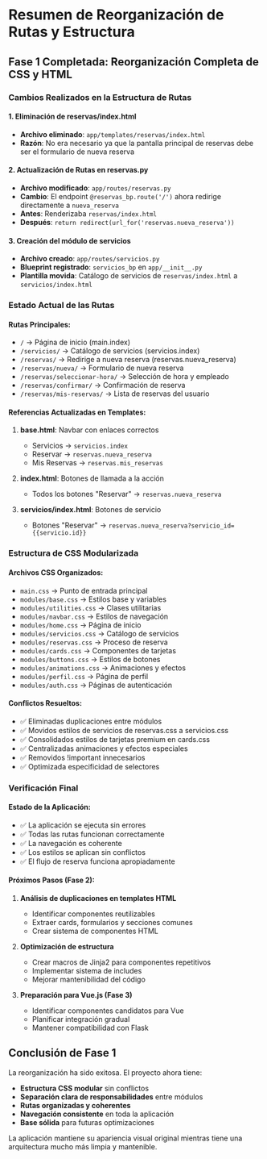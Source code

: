 # Resumen de Reorganización de Rutas y Estructura

## Fase 1 Completada: Reorganización Completa de CSS y HTML

### Cambios Realizados en la Estructura de Rutas

#### 1. Eliminación de reservas/index.html
- **Archivo eliminado**: `app/templates/reservas/index.html`
- **Razón**: No era necesario ya que la pantalla principal de reservas debe ser el formulario de nueva reserva

#### 2. Actualización de Rutas en reservas.py
- **Archivo modificado**: `app/routes/reservas.py`
- **Cambio**: El endpoint `@reservas_bp.route('/')` ahora redirige directamente a `nueva_reserva`
- **Antes**: Renderizaba `reservas/index.html`
- **Después**: `return redirect(url_for('reservas.nueva_reserva'))`

#### 3. Creación del módulo de servicios
- **Archivo creado**: `app/routes/servicios.py`
- **Blueprint registrado**: `servicios_bp` en `app/__init__.py`
- **Plantilla movida**: Catálogo de servicios de `reservas/index.html` a `servicios/index.html`

### Estado Actual de las Rutas

#### Rutas Principales:
- `/` → Página de inicio (main.index)
- `/servicios/` → Catálogo de servicios (servicios.index)
- `/reservas/` → Redirige a nueva reserva (reservas.nueva_reserva)
- `/reservas/nueva/` → Formulario de nueva reserva
- `/reservas/seleccionar-hora/` → Selección de hora y empleado
- `/reservas/confirmar/` → Confirmación de reserva
- `/reservas/mis-reservas/` → Lista de reservas del usuario

#### Referencias Actualizadas en Templates:
1. **base.html**: Navbar con enlaces correctos
   - Servicios → `servicios.index`
   - Reservar → `reservas.nueva_reserva`
   - Mis Reservas → `reservas.mis_reservas`

2. **index.html**: Botones de llamada a la acción
   - Todos los botones "Reservar" → `reservas.nueva_reserva`

3. **servicios/index.html**: Botones de servicio
   - Botones "Reservar" → `reservas.nueva_reserva?servicio_id={{servicio.id}}`

### Estructura de CSS Modularizada

#### Archivos CSS Organizados:
- `main.css` → Punto de entrada principal
- `modules/base.css` → Estilos base y variables
- `modules/utilities.css` → Clases utilitarias
- `modules/navbar.css` → Estilos de navegación
- `modules/home.css` → Página de inicio
- `modules/servicios.css` → Catálogo de servicios
- `modules/reservas.css` → Proceso de reserva
- `modules/cards.css` → Componentes de tarjetas
- `modules/buttons.css` → Estilos de botones
- `modules/animations.css` → Animaciones y efectos
- `modules/perfil.css` → Página de perfil
- `modules/auth.css` → Páginas de autenticación

#### Conflictos Resueltos:
- ✅ Eliminadas duplicaciones entre módulos
- ✅ Movidos estilos de servicios de reservas.css a servicios.css
- ✅ Consolidados estilos de tarjetas premium en cards.css
- ✅ Centralizadas animaciones y efectos especiales
- ✅ Removidos !important innecesarios
- ✅ Optimizada especificidad de selectores

### Verificación Final

#### Estado de la Aplicación:
- ✅ La aplicación se ejecuta sin errores
- ✅ Todas las rutas funcionan correctamente
- ✅ La navegación es coherente
- ✅ Los estilos se aplican sin conflictos
- ✅ El flujo de reserva funciona apropiadamente

#### Próximos Pasos (Fase 2):
1. **Análisis de duplicaciones en templates HTML**
   - Identificar componentes reutilizables
   - Extraer cards, formularios y secciones comunes
   - Crear sistema de componentes HTML

2. **Optimización de estructura**
   - Crear macros de Jinja2 para componentes repetitivos
   - Implementar sistema de includes
   - Mejorar mantenibilidad del código

3. **Preparación para Vue.js (Fase 3)**
   - Identificar componentes candidatos para Vue
   - Planificar integración gradual
   - Mantener compatibilidad con Flask

## Conclusión de Fase 1

La reorganización ha sido exitosa. El proyecto ahora tiene:
- **Estructura CSS modular** sin conflictos
- **Separación clara de responsabilidades** entre módulos
- **Rutas organizadas y coherentes**
- **Navegación consistente** en toda la aplicación
- **Base sólida** para futuras optimizaciones

La aplicación mantiene su apariencia visual original mientras tiene una arquitectura mucho más limpia y mantenible.
